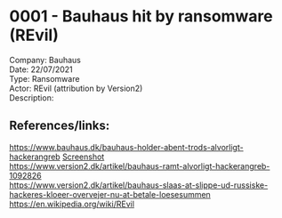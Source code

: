 # 0001 - Bauhaus hit by ransomware (REvil)  
Company: Bauhaus  
Date: 22/07/2021  
Type: Ransomware  
Actor: REvil (attribution by Version2)  
Description:

## References/links:  
https://www.bauhaus.dk/bauhaus-holder-abent-trods-alvorligt-hackerangreb [Screenshot](images/bauhaus2021.jpeg)  
https://www.version2.dk/artikel/bauhaus-ramt-alvorligt-hackerangreb-1092826  
https://www.version2.dk/artikel/bauhaus-slaas-at-slippe-ud-russiske-hackeres-kloeer-overvejer-nu-at-betale-loesesummen  
https://en.wikipedia.org/wiki/REvil  
